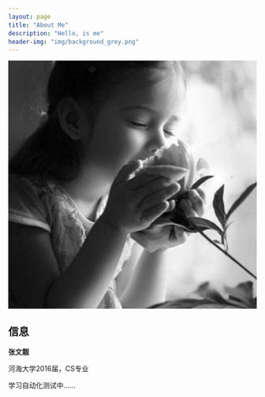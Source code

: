 ```yaml
---
layout: page
title: "About Me"
description: "Hello, is me"
header-img: "img/background_grey.png"
---
```


<center>
    <p><img src="img/mine_logo.jpg" align="center"></p>
</center>

## 信息

**张文靓**

河海大学2016届，CS专业

学习自动化测试中……





